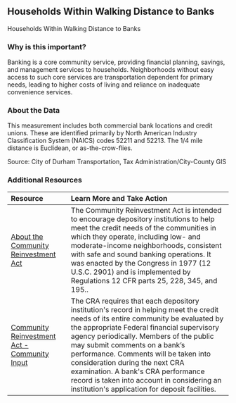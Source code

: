 ## Households Within Walking Distance to Banks
Households Within Walking Distance to Banks

### Why is this important?
Banking is a core community service, providing financial planning, savings, and management services to households. Neighborhoods without easy access to such core services are transportation dependent for primary needs, leading to higher costs of living and reliance on inadequate convenience services.

### About the Data
This measurement includes both commercial bank locations and credit unions. These are identified primarily by North American Industry Classification System (NAICS) codes 52211 and 52213. The 1/4 mile distance is Euclidean, or as-the-crow-flies.

Source: City of Durham Transportation, Tax Administration/City-County GIS

### Additional Resources

|Resource | Learn More and Take Action | 
|:--- | :--- |  
|[About the Community Reinvestment Act](https://www.ffiec.gov/cra/) | The Community Reinvestment Act is intended to encourage depository institutions to help meet the credit needs of the communities in which they operate, including low- and moderate-income neighborhoods, consistent with safe and sound banking operations. It was enacted by the Congress in 1977 (12 U.S.C. 2901) and is implemented by Regulations 12 CFR parts 25, 228, 345, and 195..
|[Community Reinvestment Act - Community Input](https://www.federalreserve.gov/apps/contactus/feedback.aspx?Submit=Submit) | The CRA requires that each depository institution's record in helping meet the credit needs of its entire community be evaluated by the appropriate Federal financial supervisory agency periodically. Members of the public may submit comments on a bank’s performance. Comments will be taken into consideration during the next CRA examination. A bank's CRA performance record is taken into account in considering an institution's application for deposit facilities.